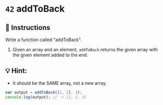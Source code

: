 # `42` addToBack

## 📝 Instructions

Write a function called "addToBack". 

1. Given an array and an element, `addToBack` returns the given array with the given element added to the end.

## :bulb: Hint:

+ It should be the SAME array, not a new array.

```Javascript
var output = addToBack([1, 2], 3);
console.log(output); // -> [1, 2, 3]
```